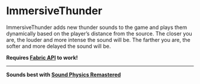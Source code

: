 # ImmersiveThunder

ImmersiveThunder adds new thunder sounds to the game and plays them dynamically based on the player’s distance from the source. The closer you are, the louder and more intense the sound will be. The farther you are, the softer and more delayed the sound will be. 

**Requires [Fabric API](https://modrinth.com/mod/fabric-api) to work!**

---

**Sounds best with [Sound Physics Remastered](https://modrinth.com/mod/sound-physics-remastered)**
